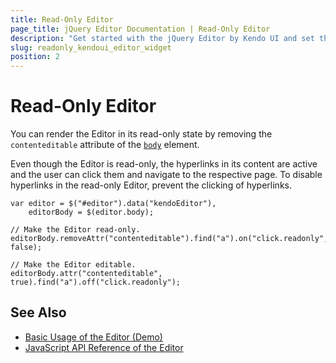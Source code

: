 ```yaml
---
title: Read-Only Editor
page_title: jQuery Editor Documentation | Read-Only Editor
description: "Get started with the jQuery Editor by Kendo UI and set the widget in its read-only state."
slug: readonly_kendoui_editor_widget
position: 2
---
```


# Read-Only Editor

You can render the Editor in its read-only state by removing the `contenteditable` attribute of the [`body`](/api/javascript/ui/editor#fields-body) element.

Even though the Editor is read-only, the hyperlinks in its content are active and the user can click them and navigate to the respective page. To disable hyperlinks in the read-only Editor, prevent the clicking of hyperlinks.

    var editor = $("#editor").data("kendoEditor"),
        editorBody = $(editor.body);

    // Make the Editor read-only.
    editorBody.removeAttr("contenteditable").find("a").on("click.readonly", false);

    // Make the Editor editable.
    editorBody.attr("contenteditable", true).find("a").off("click.readonly");

## See Also

* [Basic Usage of the Editor (Demo)](https://demos.telerik.com/kendo-ui/editor/index)
* [JavaScript API Reference of the Editor](/api/javascript/ui/editor)
